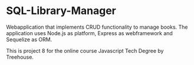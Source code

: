 # SQL-Library-Manager

Webapplication that implements CRUD functionality to manage books. The application uses Node.js as platform, Express as webframework and Sequelize as ORM.

This is project 8 for the online course Javascript Tech Degree by Treehouse.
